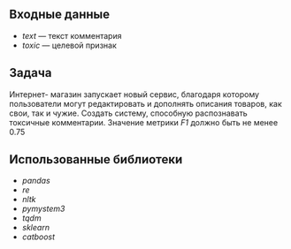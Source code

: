 ## Входные данные
  - *text* — текст комментария
  - *toxic* — целевой признак

## Задача
Интернет- магазин запускает новый сервис, благодаря которому пользователи могут редактировать и дополнять описания товаров, как свои, так и чужие. Создать систему, способную распознавать токсичные комментарии. Значение метрики *F1* должно быть не менее 0.75
    
## Использованные библиотеки
 - *pandas*
 - *re*
 - *nltk*
 - *pymystem3*
 - *tqdm*
 - *sklearn*
 - *catboost*
